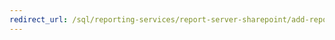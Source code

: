 ```yaml
---
redirect_url: /sql/reporting-services/report-server-sharepoint/add-reporting-services-content-types-to-a-sharepoint-library?view=sql-server-2014
---
```

